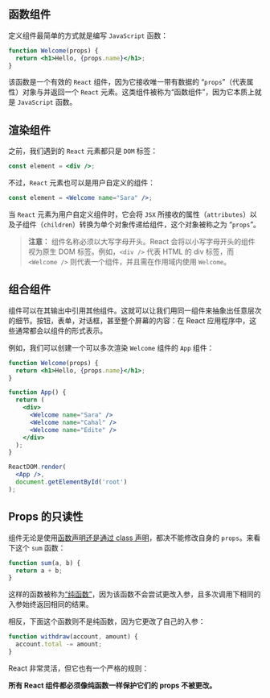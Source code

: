 ## 函数组件

定义组件最简单的方式就是编写 `JavaScript` 函数：

```jsx
function Welcome(props) {
  return <h1>Hello, {props.name}</h1>;
}
```

该函数是一个有效的 `React` 组件，因为它接收唯一带有数据的 “`props`”（代表属性）对象与并返回一个 `React` 元素。这类组件被称为“函数组件”，因为它本质上就是 `JavaScript` 函数。

## 渲染组件

之前，我们遇到的 `React` 元素都只是 `DOM` 标签：

```jsx
const element = <div />;
```

不过，`React` 元素也可以是用户自定义的组件：

```jsx
const element = <Welcome name="Sara" />;
```

当 `React` 元素为用户自定义组件时，它会将 `JSX` 所接收的属性（`attributes`）以及子组件（`children`）转换为单个对象传递给组件，这个对象被称之为 “`props`”。

> **注意：** 组件名称必须以大写字母开头。React 会将以小写字母开头的组件视为原生 DOM 标签。例如，`<div />` 代表 HTML 的 div 标签，而 `<Welcome />` 则代表一个组件，并且需在作用域内使用 `Welcome`。

## 组合组件

组件可以在其输出中引用其他组件。这就可以让我们用同一组件来抽象出任意层次的细节。按钮，表单，对话框，甚至整个屏幕的内容：在 React 应用程序中，这些通常都会以组件的形式表示。

例如，我们可以创建一个可以多次渲染 `Welcome` 组件的 `App` 组件：

```jsx
function Welcome(props) {
  return <h1>Hello, {props.name}</h1>;
}

function App() {
  return (
    <div>
      <Welcome name="Sara" />      
      <Welcome name="Cahal" />      
      <Welcome name="Edite" />    
    </div>
  );
}

ReactDOM.render(
  <App />,
  document.getElementById('root')
);
```

## Props 的只读性

组件无论是使用[函数声明还是通过 class 声明](https://zh-hans.reactjs.org/docs/components-and-props.html#function-and-class-components)，都决不能修改自身的 `props`。来看下这个 `sum` 函数：

```jsx
function sum(a, b) {
  return a + b;
}
```

这样的函数被称为[“纯函数”](https://en.wikipedia.org/wiki/Pure_function)，因为该函数不会尝试更改入参，且多次调用下相同的入参始终返回相同的结果。

相反，下面这个函数则不是纯函数，因为它更改了自己的入参：

```jsx
function withdraw(account, amount) {
  account.total -= amount;
}
```

React 非常灵活，但它也有一个严格的规则：

**所有 React 组件都必须像纯函数一样保护它们的 props 不被更改。**